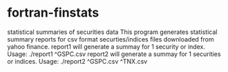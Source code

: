 # fortran-finstats
statistical summaries of securities data
This program generates statistical summary reports for csv format securties/indices files downloaded from yahoo finance.
report1 will generate a summay for 1 security or index. Usage: ./report1 ^GSPC.csv
report2 will generate a summay for 1 securities or indices. Usage: ./report2 ^GSPC.csv ^TNX.csv
